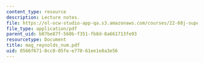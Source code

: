 ```yaml
---
content_type: resource
description: Lecture notes.
file: https://ol-ocw-studio-app-qa.s3.amazonaws.com/courses/22-68j-superconducting-magnets-spring-2003/0566f6710cc005fee77061ee1e8a3e56_mag_reynolds_num.pdf
file_type: application/pdf
parent_uid: b07be87f-560b-f351-fb8d-8a661713fe93
resourcetype: Document
title: mag_reynolds_num.pdf
uid: 0566f671-0cc0-05fe-e770-61ee1e8a3e56
---
```

